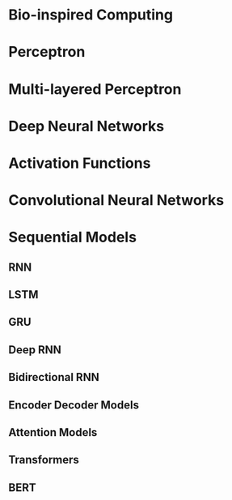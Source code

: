 # Bio-inspired Computing
# Perceptron
# Multi-layered Perceptron
# Deep Neural Networks
# Activation Functions
# Convolutional Neural Networks
# Sequential Models
## RNN
## LSTM
## GRU
## Deep RNN
## Bidirectional RNN
## Encoder Decoder Models
## Attention Models
## Transformers
## BERT